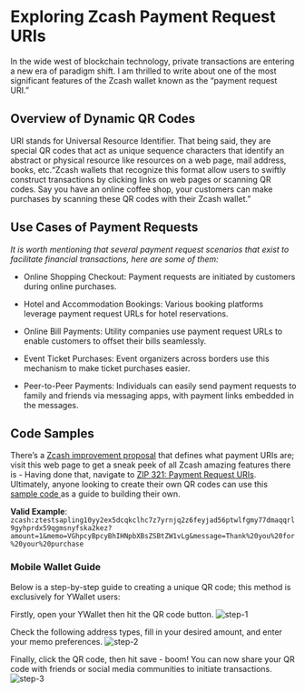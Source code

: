 # Exploring Zcash Payment Request URIs

In the wide west of blockchain technology, private transactions are entering a new era of paradigm shift. I am thrilled to write about one of the most significant features of the Zcash wallet known as the “payment request URI.” 

## Overview of Dynamic QR Codes

URI stands for Universal Resource Identifier. That being said, they are special QR codes that act as unique sequence characters that identify an abstract or physical resource like resources on a web page, mail address, books, etc.“Zcash wallets that recognize this format allow users to swiftly construct transactions by clicking links on web pages or scanning QR codes. Say you have an online coffee shop, your customers can make purchases by scanning these QR codes with their Zcash wallet.”

## Use Cases of Payment Requests 

_It is worth mentioning that several payment request scenarios that exist to facilitate financial transactions, here are some of them:_

* Online Shopping Checkout: Payment requests are initiated by customers during online purchases.

* Hotel and Accommodation Bookings: Various booking platforms leverage payment request URLs for hotel reservations.

* Online Bill Payments: Utility companies use payment request URLs to enable customers to offset their bills seamlessly. 

* Event Ticket Purchases: Event organizers across borders use this mechanism to make ticket purchases easier.

* Peer-to-Peer Payments: Individuals can easily send payment requests to family and friends via messaging apps, with payment links embedded in the messages.

## Code Samples

There’s a [Zcash improvement proposal](https://zips.z.cash/zip-0321) that defines what payment URIs are; visit this web page to get a sneak peek of all Zcash amazing features there is - Having done that, navigate to  [ZIP 321: Payment Request URIs](https://zips.z.cash/zip-0321). Ultimately, anyone looking to create their own QR codes can use this [sample code ](https://zips.z.cash/zip-0321#uri-syntax)as a guide to building their own. 

**Valid Example**: `zcash:ztestsapling10yy2ex5dcqkclhc7z7yrnjq2z6feyjad56ptwlfgmy77dmaqqrl9gyhprdx59qgmsnyfska2kez?amount=1&memo=VGhpcyBpcyBhIHNpbXBsZSBtZW1vLg&message=Thank%20you%20for%20your%20purchase`

### Mobile Wallet Guide
Below is a step-by-step guide to creating a unique QR code; this method is exclusively for YWallet users:

Firstly, open your YWallet then hit the QR code button.
![step-1](https://drive.google.com/file/d/1QKQnq2psLVsXqKofYNv_CBHiZcdnqfIe/view?usp=sharing)

Check the following address types, fill in your desired amount, and enter your memo preferences.
![step-2](https://drive.google.com/file/d/16Jr8vsLJCTDbLkXshcg_u-5ukYRJ_OtE/view?usp=sharing)

Finally, click the QR code, then hit save - boom! You can now share your QR code with friends or social media communities to initiate transactions.
![step-3](https://drive.google.com/file/d/1RK4rpJfovkCTTD7diatWChPdTEsoIXkw/view?usp=sharing)